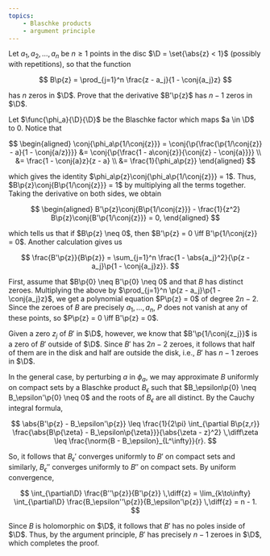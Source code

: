 ```yaml
---
topics:
    - Blaschke products
    - argument principle
---
```


<problem>

Let $a_1, a_2, \ldots, a_n$ be $n \geq 1$ points in the disc $\D = \set{\abs{z} < 1}$ (possibly with repetitions), so that the function

$$
B\p{z} = \prod_{j=1}^n \frac{z - a_j}{1 - \conj{a_j}z}
$$

has $n$ zeros in $\D$. Prove that the derivative $B'\p{z}$ has $n - 1$ zeros in $\D$.

</problem>

<solution>

Let $\func{\phi_a}{\D}{\D}$ be the Blaschke factor which maps $a \in \D$ to $0$. Notice that

$$
\begin{aligned}
    \conj{\phi_a\p{1/\conj{z}}}
         = \conj{\p{\frac{\p{1/\conj{z}} - a}{1 - \conj{a/z}}}}
        &= \conj{\p{\frac{1 - a\conj{z}}{\conj{z} - \conj{a}}}} \\
        &= \frac{1 - \conj{a}z}{z - a} \\
        &= \frac{1}{\phi_a\p{z}}
\end{aligned}
$$

which gives the identity $\phi_a\p{z}\conj{\phi_a\p{1/\conj{z}}} = 1$. Thus, $B\p{z}\conj{B\p{1/\conj{z}}} = 1$ by multiplying all the terms together. Taking the derivative on both sides, we obtain

$$
\begin{aligned}
    B'\p{z}\conj{B\p{1/\conj{z}}} - \frac{1}{z^2} B\p{z}\conj{B'\p{1/\conj{z}}} = 0,
\end{aligned}
$$

which tells us that if $B\p{z} \neq 0$, then $B'\p{z} = 0 \iff B'\p{1/\conj{z}} = 0$. Another calculation gives us

$$
\frac{B'\p{z}}{B\p{z}}
    = \sum_{j=1}^n \frac{1 - \abs{a_j}^2}{\p{z - a_j}\p{1 - \conj{a_j}z}}.
$$

First, assume that $B\p{0} \neq B'\p{0} \neq 0$ and that $B$ has distinct zeroes. Multiplying the above by $\prod_{j=1}^n \p{z - a_j}\p{1 - \conj{a_j}z}$, we get a polynomial equation $P\p{z} = 0$ of degree $2n - 2$. Since the zeroes of $B$ are precisely $a_1, \ldots, a_n$, $P$ does not vanish at any of these points, so $P\p{z} = 0 \iff B'\p{z} = 0$.

Given a zero $z_j$ of $B'$ in $\D$, however, we know that $B'\p{1/\conj{z_j}}$ is a zero of $B'$ outside of $\D$. Since $B'$ has $2n - 2$ zeroes, it follows that half of them are in the disk and half are outside the disk, i.e., $B'$ has $n - 1$ zeroes in $\D$.

In the general case, by perturbing $a$ in $\phi_a$, we may approximate $B$ uniformly on compact sets by a Blaschke product $B_\epsilon$ such that $B_\epsilon\p{0} \neq B_\epsilon'\p{0} \neq 0$ and the roots of $B_\epsilon$ are all distinct. By the Cauchy integral formula,

$$
\abs{B'\p{z} - B_\epsilon'\p{z}}
    \leq \frac{1}{2\pi} \int_{\partial B\p{z,r}} \frac{\abs{B\p{\zeta} - B_\epsilon\p{\zeta}}}{\abs{\zeta - z}^2} \,\diff\zeta
    \leq \frac{\norm{B - B_\epsilon}_{L^\infty}}{r}.
$$

So, it follows that $B_\epsilon'$ converges uniformly to $B'$ on compact sets and similarly, $B_\epsilon''$ converges uniformly to $B''$ on compact sets. By uniform convergence,

$$
\int_{\partial\D} \frac{B''\p{z}}{B'\p{z}} \,\diff{z}
    = \lim_{k\to\infty} \int_{\partial\D} \frac{B_\epsilon''\p{z}}{B_\epsilon'\p{z}} \,\diff{z}
    = n - 1.
$$

Since $B$ is holomorphic on $\D$, it follows that $B'$ has no poles inside of $\D$. Thus, by the argument principle, $B'$ has precisely $n - 1$ zeroes in $\D$, which completes the proof.

</solution>
